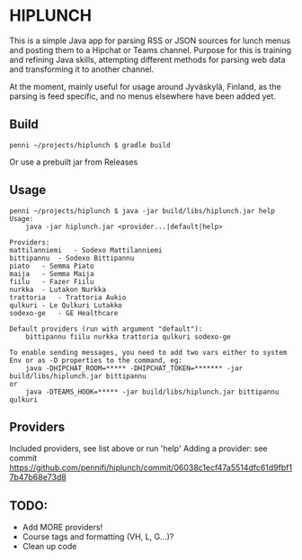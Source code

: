 # HIPLUNCH #

This is a simple Java app for parsing RSS or JSON sources for lunch menus and posting them to a Hipchat or Teams channel. Purpose for this is training and refining Java skills, attempting different methods for parsing web data and transforming it to another channel.

At the moment, mainly useful for usage around Jyväskylä, Finland, as the parsing is feed specific, and no menus elsewhere have been added yet.

## Build ##
```
penni ~/projects/hiplunch $ gradle build
```

Or use a prebuilt jar from Releases

## Usage ##
```
penni ~/projects/hiplunch $ java -jar build/libs/hiplunch.jar help
Usage:
	java -jar hiplunch.jar <provider...|default|help>

Providers:
mattilanniemi	- Sodexo Mattilanniemi
bittipannu	- Sodexo Bittipannu
piato	- Semma Piato
maija	- Semma Maija
fiilu	- Fazer Fiilu
nurkka	- Lutakon Nurkka
trattoria	- Trattoria Aukio
qulkuri	- Le Qulkuri Lutakko
sodexo-ge	- GE Healthcare

Default providers (run with argument "default"):
	bittipannu fiilu nurkka trattoria qulkuri sodexo-ge

To enable sending messages, you need to add two vars either to system Env or as -D properties to the command, eg:
	java -DHIPCHAT_ROOM=***** -DHIPCHAT_TOKEN=******* -jar build/libs/hiplunch.jar bittipannu
or	
	java -DTEAMS_HOOK=***** -jar build/libs/hiplunch.jar bittipannu qulkuri
```

## Providers ##

Included providers, see list above or run 'help'
Adding a provider: see commit https://github.com/pennifi/hiplunch/commit/06038c1ecf47a5514dfc61d9fbf17b47b68e73d8

## TODO: ##

- Add MORE providers!
- Course tags and formatting (VH, L, G...)?
- Clean up code

